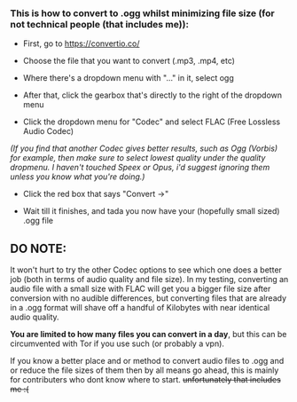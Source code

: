 ### This is how to convert to .ogg whilst minimizing file size (for not technical people (that includes me)):

* First, go to https://convertio.co/
  
* Choose the file that you want to convert (.mp3, .mp4, etc)
  
* Where there's a dropdown menu with "..." in it, select ogg
  
* After that, click the gearbox that's directly to the right of the dropdown menu

* Click the dropdown menu for "Codec" and select FLAC (Free Lossless Audio Codec)

_(If you find that another Codec gives better results, such as Ogg (Vorbis) for example, then make sure to select lowest quality under the quality dropmenu. I haven't touched Speex or Opus, i'd suggest ignoring them unless you know what you're doing.)_

* Click the red box that says "Convert ->"

*  Wait till it finishes, and tada you now have your (hopefully small sized) .ogg file

## DO NOTE:
It won't hurt to try the other Codec options to see which one does a better job (both in terms of audio quality and file size).
In my testing, converting an audio file with a small size with FLAC will get you a bigger file size after conversion with no audible differences, but converting files that
are already in a .ogg format will shave off a handful of Kilobytes with near identical audio quality.

**You are limited to how many files you can convert in a day**, but this can be circumvented with Tor if you use such (or probably a vpn).

If you know a better place and or method to convert audio files to .ogg and or reduce the file sizes of them then by all means go ahead,
this is mainly for contributers who dont know where to start. ~~unfortunately that includes me :(~~
